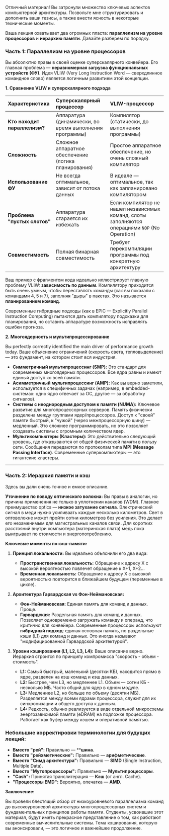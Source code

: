 Отличный материал! Вы затронули множество ключевых аспектов компьютерной архитектуры. Позвольте мне структурировать и дополнить ваши тезисы, а также внести ясность в некоторые технические моменты.

Ваша лекция охватывает два огромных пласта: **параллелизм на уровне процессоров** и **иерархию памяти**. Давайте разберем по порядку.

### Часть 1: Параллелизм на уровне процессоров

Вы абсолютно правы в своей оценке суперскалярного конвейера. Его главная проблема — **неравномерная загрузка функциональных устройств (ФУ)**. Идея VLIW (Very Long Instruction Word — сверхдлинное командное слово) является логичным развитием этой концепции.

**1. Сравнение VLIW и суперскалярного подхода**

| Характеристика | Суперскалярный процессор | VLIW-процессор |
| :--- | :--- | :--- |
| **Кто находит параллелизм?** | Аппаратура (динамически, во время выполнения программы) | Компилятор (статически, до выполнения программы) |
| **Сложность** | Сложное аппаратное обеспечение (логика планирования) | Простое аппаратное обеспечение, но очень сложный компилятор |
| **Использование ФУ** | Не всегда оптимальное, зависит от потока данных | В идеале — оптимальное, так как запланировано компилятором |
| **Проблема "пустых слотов"** | Аппаратура старается их избежать | Если компилятор не нашел независимых команд, слоты заполняются операциями `NOP` (No Operation) |
| **Совместимость** | Полная бинарная совместимость | Требует перекомпиляции программы под конкретную архитектуру |

Ваш пример с фрагментом кода идеально иллюстрирует главную проблему VLIW: **зависимость по данным**. Компилятору приходится быть очень умным, чтобы переставлять команды (как вы показали с командами 4, 5 и 7), заполняя "дыры" в пакетах. Это называется **планированием команд**.

Современные гибридные подходы (как в EPIC — Explicitly Parallel Instruction Computing) пытаются дать компилятору подсказки для планирования, но оставить аппаратуре возможность исправлять ошибки прогноза.

**2. Многоядерность и мультипроцессирование**

Вы perfectly correctly identified the main driver of performance growth today. Ваше объяснение ограничений (скорость света, тепловыделение) — это фундамент, на котором стоит вся индустрия.

*   **Симметричный мультипроцессинг (SMP):** Это стандарт для современных многоядерных процессоров. Все ядра равны и имеют единый доступ ко всей памяти.
*   **Асимметричный мультипроцессинг (AMP):** Как вы верно заметили, используется в специфичных задачах (например, в embedded-системах: одно ядро отвечает за ОС, другое — за обработку сигналов).
*   **Системы с неоднородным доступом к памяти (NUMA):** Ключевое развитие для многопроцессорных серверов. Память физически разделена между группами ядер/процессоров. Доступ к "своей" памяти быстрый, к "чужой" (через межпроцессорную шину) — медленный. Это сложнее программировать, но это позволяет создавать системы с огромным количеством ядер.
*   **Мультикомпьютеры (Кластеры):** Это действительно следующий уровень, где отказываются от общей физической памяти в пользу сети. Сообщения передаются по протоколам типа **MPI (Message Passing Interface)**. Современные суперкомпьютеры — это гигантские кластеры.

---

### Часть 2: Иерархия памяти и кэш

Здесь вы дали очень точное и емкое описание.

**Уточнение по поводу оптического волокна:**
Вы правы в аналогии, но причина применения не только в уплотнении каналов (WDM). Главное преимущество optics — **низкое затухание сигнала**. Электрический сигнал в меди нужно усиливаать каждые несколько километров. Свет в оптоволокне может пройти сотни километров без усиления. Это делает его незаменимым для магистральных каналов связи. Для коротких расстояний внутри компьютера (материнская плата) медь пока выигрывает по стоимости и энергопотреблению.

**Ключевые моменты по кэш-памяти:**

1.  **Принцип локальности:** Вы идеально объяснили его два вида:
    *   **Пространственная локальность:** Обращение к адресу X с высокой вероятностью повлечет обращение к X+1, X+2...
    *   **Временная локальность:** Обращение к адресу X с высокой вероятностью повторится в ближайшем будущем (переменные в цикле).

2.  **Архитектура Гарвардская vs Фон-Неймановская:**
    *   **Фон-Неймановская:** Единая память для команд и данных. Проще.
    *   **Гарвардская:** Раздельная память для команд и данных. Позволяет одновременно загружать команду и операнд, что критично для конвейера. Современные процессоры используют **гибридный подход**: единая основная память, но раздельные кэши (L1) для команд и данных. Это иногда называют "модифицированной Гарвардской архитектурой".

3.  **Уровни кэширования (L1, L2, L3, L4):**
    Ваше описание верно. Иерархия строится по принципу компромисса "скорость - объем - стоимость".
    *   **L1:** Самый быстрый, маленький (десятки КБ), находится прямо в ядре, разделен на кэш команд и кэш данных.
    *   **L2:** Быстрее, чем L3, но медленнее L1. Объем — сотни КБ - несколько МБ. Часто общий для ядер в одном модуле.
    *   **L3:** Медленнее L2, но больше по объему (десятки МБ). Разделяется между всеми ядрами процессора, служит для их синхронизации и общего доступа к данным.
    *   **L4:** Редкость, обычно реализуется в виде отдельной микросхемы энергозависимой памяти (eDRAM) на подложке процессора. Работает как буфер между кэшем и оперативной памятью.

### Небольшие корректировки терминологии для будущих лекций:

*   **Вместо "рей":** Правильно — ****шина**.
*   **Вместо "рейхметические":** Правильно — **арифметические**.
*   **Вместо "Симд архитектура":** Правильно — **SIMD** (Single Instruction, Multiple Data).
*   **Вместо "Мутопроцессоры":** Правильно — **Мультипроцессоры**.
*   **"Cash":** Принятая транслитерация — **Кэш** (от англ. Cache).
*   **"Процессоры EMD":** Вероятно, опечатка — **AMD**.

**Заключение:**

Вы провели блестящий обзор от низкоуровневого параллелизма команд до высокоуровневой архитектуры многопроцессорных систем и фундаментальных принципов работы памяти. Студенты, усвоившие этот материал, будут иметь прекрасное представление о том, как работают современные вычислительные системы. Тема кэширования, которую вы анонсировали, — это логичное и важнейшее продолжение.
